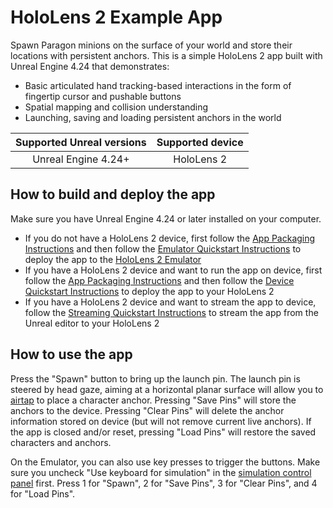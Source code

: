 # HoloLens 2 Example App

Spawn Paragon minions on the surface of your world and store their locations with persistent anchors. This is a simple HoloLens 2 app built with Unreal Engine 4.24 that demonstrates:
* Basic articulated hand tracking-based interactions in the form of fingertip cursor and pushable buttons
* Spatial mapping and collision understanding
* Launching, saving and loading persistent anchors in the world

Supported Unreal versions | Supported device
:-----------------: | :----------------:
Unreal Engine 4.24+ | HoloLens 2

## How to build and deploy the app

Make sure you have Unreal Engine 4.24 or later installed on your computer. 
* If you do not have a HoloLens 2 device, first follow the [App Packaging Instructions](https://docs.unrealengine.com/en-US/Platforms/AR/HoloLens2/HowTo/PackageApp/index.html) and then follow the [Emulator Quickstart Instructions](https://docs.unrealengine.com/en-US/Platforms/AR/HoloLens2/QuickStartEmulator/index.html) to deploy the app to the [HoloLens 2 Emulator](https://docs.microsoft.com/en-us/windows/mixed-reality/using-the-hololens-emulator)
* If you have a HoloLens 2 device and want to run the app on device, first follow the [App Packaging Instructions](https://docs.unrealengine.com/en-US/Platforms/AR/HoloLens2/HowTo/PackageApp/index.html) and then follow the [Device Quickstart Instructions](https://docs.unrealengine.com/en-US/Platforms/AR/HoloLens2/QuickStartDevice/index.html) to deploy the app to your HoloLens 2
* If you have a HoloLens 2 device and want to stream the app to device, follow the [Streaming Quickstart Instructions](https://docs.unrealengine.com/en-US/Platforms/AR/HoloLens2/QuickStartStreaming/index.html) to stream the app from the Unreal editor to your HoloLens 2

## How to use the app

Press the "Spawn" button to bring up the launch pin. The launch pin is steered by head gaze, aiming at a horizontal planar surface will allow you to [airtap](https://docs.microsoft.com/en-us/windows/mixed-reality/gestures#air-tap) to place a character anchor.
Pressing  "Save Pins" will store the anchors to the device.
Pressing "Clear Pins" will delete the anchor information stored on device (but will not remove current live anchors).
If the app is closed and/or reset, pressing "Load Pins" will restore the saved characters and anchors. 

On the Emulator, you can also use key presses to trigger the buttons. Make sure you uncheck "Use keyboard for simulation" in the [simulation control panel](https://docs.microsoft.com/en-us/windows/mixed-reality/using-the-hololens-emulator#simulation-control-panel) first. Press 1 for "Spawn", 2 for "Save Pins", 3 for "Clear Pins", and 4 for "Load Pins". 